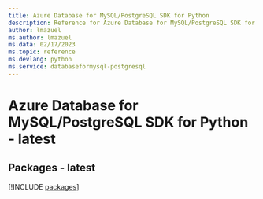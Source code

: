 ```yaml
---
title: Azure Database for MySQL/PostgreSQL SDK for Python
description: Reference for Azure Database for MySQL/PostgreSQL SDK for Python
author: lmazuel
ms.author: lmazuel
ms.data: 02/17/2023
ms.topic: reference
ms.devlang: python
ms.service: databaseformysql-postgresql
---
```

# Azure Database for MySQL/PostgreSQL SDK for Python - latest
## Packages - latest
[!INCLUDE [packages](database-for-mysql-postgresql-index.md)]